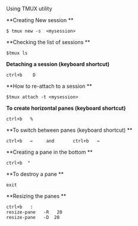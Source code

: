 Using TMUX utility 

**Creating New session **


	$ tmux new -s  <mysession> 


**Checking the list of sessions **

	$tmux ls 

**Detaching a session  (keyboard shortcut)**
	
	ctrl+b    D 
	
**How to re-attach to a session **

	$tmux attach -t <mysession>
	
**To create horizontal panes  (keyboard shortcut)** 

	ctrl+b   %

**To switch between panes  (keyboard shortcut) **

	ctrl+b   ←     and       ctrl+b   →

**Creating a pane in the bottom **

	ctrl+b  "
	
**To destroy a pane **
	
	exit
	
**Resizing the panes **

	ctrl+b   :
	resize-pane   -R   20
	resize-pane   -D  20